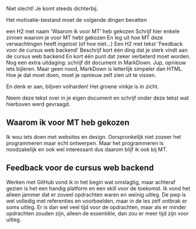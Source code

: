Niet slecht! Je komt steeds dichterbij.

Het motivatie-bestand moet de volgende dingen bevatten

een H2 met naam 'Waarom ik voor MT' heb gekozen
Schrijf hier enkele zinnen waarom je voor MT hebt gekozen
En leg uit hoe MT deze verwachtingen heeft ingelost (of hoe niet...)
Een H2 met tekst 'Feedback voor de cursus web backend'
Beschrijf kort één ding dat je sterk vindt aan de cursus web backend
En kort één punt dat zeker verbeterd moet worden.
Nog een extra uitdaging: schrijf dit document in MarkDown. Jup, opnieuw iets bijleren. Maar geen nood, MarkDown is letterlijk simpeler dan HTML. Hoe je dat moet doen, moet je opnieuw zelf zien uit te vissen.

En denk er aan, blijven volharden! Het groene vinkje is in zicht.

Neem deze tekst over in je eigen document en schrijf onder deze tekst wat hierboven werd gevraagd.

## Waarom ik voor MT heb gekozen
Ik wou iets doen met websites en design. Oorspronkelijk niet zozeer het programmeren maar echt ontwerpen. Maar het programmeren is noodzakelijk en ook wel interessant dus daarom blijf ik ook bij MT. 

## Feedback voor de cursus web backend
Werken met GitHub vond ik in het begin wat omslagtig, maar achteraf gezien is het een handig platform en een skill voor de toekomst.
Ik vond het alleen jammer dat er zoveel opdrachten waren en weinig uitleg. De pwp is wel volledig met referenties en voorbeelden, maar in de les zelf ontbrak er soms uitleg. Er is dan wel veel tijd voor de opdrachten, maar als er minder opdrachten zouden zijn, alleen de essentiële, dan zou er meer tijd zijn voor uitleg.